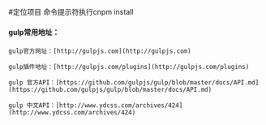 #定位项目 命令提示符执行cnpm install

#### gulp常用地址：

    gulp官方网址：[http://gulpjs.com](http://gulpjs.com)

    gulp插件地址：[http://gulpjs.com/plugins](http://gulpjs.com/plugins)

    gulp 官方API：[https://github.com/gulpjs/gulp/blob/master/docs/API.md](https://github.com/gulpjs/gulp/blob/master/docs/API.md)

    gulp 中文API：[http://www.ydcss.com/archives/424](http://www.ydcss.com/archives/424)